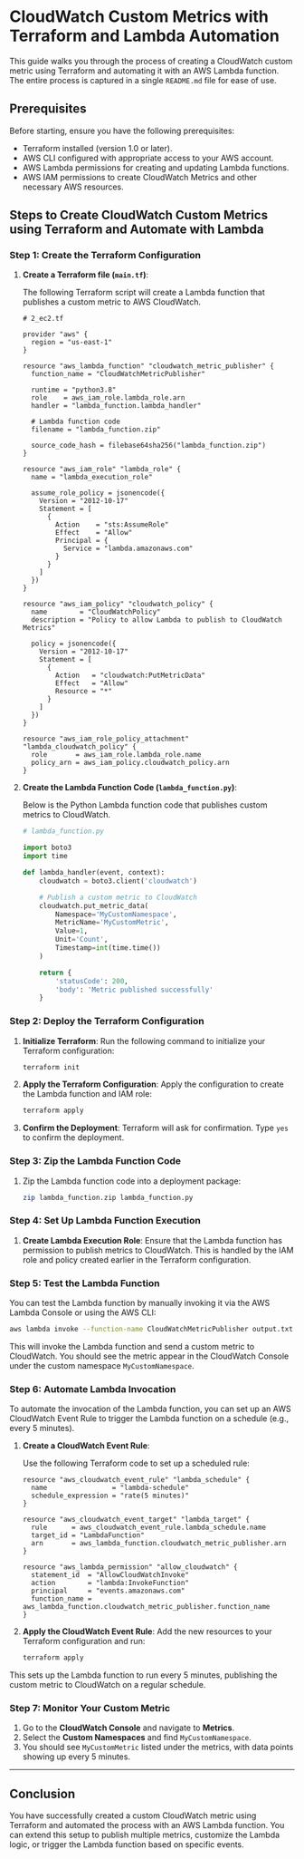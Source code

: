 
# CloudWatch Custom Metrics with Terraform and Lambda Automation

This guide walks you through the process of creating a CloudWatch custom metric using Terraform and automating it with an AWS Lambda function. The entire process is captured in a single `README.md` file for ease of use.

## Prerequisites
Before starting, ensure you have the following prerequisites:

- Terraform installed (version 1.0 or later).
- AWS CLI configured with appropriate access to your AWS account.
- AWS Lambda permissions for creating and updating Lambda functions.
- AWS IAM permissions to create CloudWatch Metrics and other necessary AWS resources.

## Steps to Create CloudWatch Custom Metrics using Terraform and Automate with Lambda

### Step 1: Create the Terraform Configuration

1. **Create a Terraform file (`main.tf`)**:

   The following Terraform script will create a Lambda function that publishes a custom metric to AWS CloudWatch.

    ```hcl
    # 2_ec2.tf

    provider "aws" {
      region = "us-east-1"
    }

    resource "aws_lambda_function" "cloudwatch_metric_publisher" {
      function_name = "CloudWatchMetricPublisher"

      runtime = "python3.8"
      role    = aws_iam_role.lambda_role.arn
      handler = "lambda_function.lambda_handler"

      # Lambda function code
      filename = "lambda_function.zip"

      source_code_hash = filebase64sha256("lambda_function.zip")
    }

    resource "aws_iam_role" "lambda_role" {
      name = "lambda_execution_role"

      assume_role_policy = jsonencode({
        Version = "2012-10-17"
        Statement = [
          {
            Action    = "sts:AssumeRole"
            Effect    = "Allow"
            Principal = {
              Service = "lambda.amazonaws.com"
            }
          }
        ]
      })
    }

    resource "aws_iam_policy" "cloudwatch_policy" {
      name        = "CloudWatchPolicy"
      description = "Policy to allow Lambda to publish to CloudWatch Metrics"

      policy = jsonencode({
        Version = "2012-10-17"
        Statement = [
          {
            Action   = "cloudwatch:PutMetricData"
            Effect   = "Allow"
            Resource = "*"
          }
        ]
      })
    }

    resource "aws_iam_role_policy_attachment" "lambda_cloudwatch_policy" {
      role       = aws_iam_role.lambda_role.name
      policy_arn = aws_iam_policy.cloudwatch_policy.arn
    }
    ```

2. **Create the Lambda Function Code (`lambda_function.py`)**:

   Below is the Python Lambda function code that publishes custom metrics to CloudWatch.

    ```python
    # lambda_function.py

    import boto3
    import time

    def lambda_handler(event, context):
        cloudwatch = boto3.client('cloudwatch')

        # Publish a custom metric to CloudWatch
        cloudwatch.put_metric_data(
            Namespace='MyCustomNamespace',
            MetricName='MyCustomMetric',
            Value=1,
            Unit='Count',
            Timestamp=int(time.time())
        )

        return {
            'statusCode': 200,
            'body': 'Metric published successfully'
        }
    ```

### Step 2: Deploy the Terraform Configuration

1. **Initialize Terraform**:
   Run the following command to initialize your Terraform configuration:

   ```bash
   terraform init
   ```

2. **Apply the Terraform Configuration**:
   Apply the configuration to create the Lambda function and IAM role:

   ```bash
   terraform apply
   ```

3. **Confirm the Deployment**:
   Terraform will ask for confirmation. Type `yes` to confirm the deployment.

### Step 3: Zip the Lambda Function Code

1. Zip the Lambda function code into a deployment package:

   ```bash
   zip lambda_function.zip lambda_function.py
   ```

### Step 4: Set Up Lambda Function Execution

1. **Create Lambda Execution Role**:
   Ensure that the Lambda function has permission to publish metrics to CloudWatch. This is handled by the IAM role and policy created earlier in the Terraform configuration.

### Step 5: Test the Lambda Function

You can test the Lambda function by manually invoking it via the AWS Lambda Console or using the AWS CLI:

```bash
aws lambda invoke --function-name CloudWatchMetricPublisher output.txt
```

This will invoke the Lambda function and send a custom metric to CloudWatch. You should see the metric appear in the CloudWatch Console under the custom namespace `MyCustomNamespace`.

### Step 6: Automate Lambda Invocation

To automate the invocation of the Lambda function, you can set up an AWS CloudWatch Event Rule to trigger the Lambda function on a schedule (e.g., every 5 minutes).

1. **Create a CloudWatch Event Rule**:

   Use the following Terraform code to set up a scheduled rule:

    ```hcl
    resource "aws_cloudwatch_event_rule" "lambda_schedule" {
      name                = "lambda-schedule"
      schedule_expression = "rate(5 minutes)"
    }

    resource "aws_cloudwatch_event_target" "lambda_target" {
      rule      = aws_cloudwatch_event_rule.lambda_schedule.name
      target_id = "LambdaFunction"
      arn       = aws_lambda_function.cloudwatch_metric_publisher.arn
    }

    resource "aws_lambda_permission" "allow_cloudwatch" {
      statement_id  = "AllowCloudWatchInvoke"
      action        = "lambda:InvokeFunction"
      principal     = "events.amazonaws.com"
      function_name = aws_lambda_function.cloudwatch_metric_publisher.function_name
    }
    ```

2. **Apply the CloudWatch Event Rule**:
   Add the new resources to your Terraform configuration and run:

   ```bash
   terraform apply
   ```

This sets up the Lambda function to run every 5 minutes, publishing the custom metric to CloudWatch on a regular schedule.

### Step 7: Monitor Your Custom Metric

1. Go to the **CloudWatch Console** and navigate to **Metrics**.
2. Select the **Custom Namespaces** and find `MyCustomNamespace`.
3. You should see `MyCustomMetric` listed under the metrics, with data points showing up every 5 minutes.

---

## Conclusion

You have successfully created a custom CloudWatch metric using Terraform and automated the process with an AWS Lambda function. You can extend this setup to publish multiple metrics, customize the Lambda logic, or trigger the Lambda function based on specific events.

